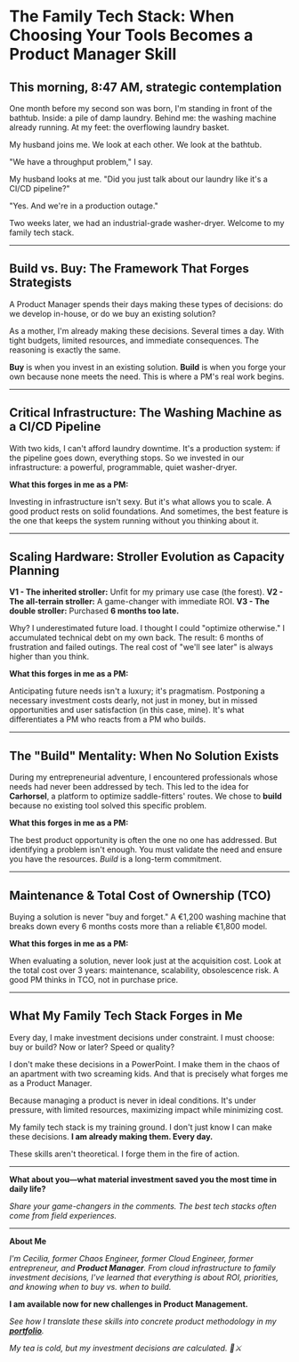 # The Family Tech Stack: When Choosing Your Tools Becomes a Product Manager Skill

## This morning, 8:47 AM, strategic contemplation

One month before my second son was born, I'm standing in front of the bathtub. Inside: a pile of damp laundry. Behind me: the washing machine already running. At my feet: the overflowing laundry basket.

My husband joins me. We look at each other. We look at the bathtub.

"We have a throughput problem," I say.

My husband looks at me. "Did you just talk about our laundry like it's a CI/CD pipeline?"

"Yes. And we're in a production outage."

Two weeks later, we had an industrial-grade washer-dryer. Welcome to my family tech stack.

---

## Build vs. Buy: The Framework That Forges Strategists

A Product Manager spends their days making these types of decisions: do we develop in-house, or do we buy an existing solution?

As a mother, I'm already making these decisions. Several times a day. With tight budgets, limited resources, and immediate consequences. The reasoning is exactly the same.

**Buy** is when you invest in an existing solution. **Build** is when you forge your own because none meets the need. This is where a PM's real work begins.

---

## Critical Infrastructure: The Washing Machine as a CI/CD Pipeline

With two kids, I can't afford laundry downtime. It's a production system: if the pipeline goes down, everything stops. So we invested in our infrastructure: a powerful, programmable, quiet washer-dryer.

**What this forges in me as a PM:**

Investing in infrastructure isn't sexy. But it's what allows you to scale. A good product rests on solid foundations. And sometimes, the best feature is the one that keeps the system running without you thinking about it.

---

## Scaling Hardware: Stroller Evolution as Capacity Planning

**V1 - The inherited stroller:** Unfit for my primary use case (the forest).
**V2 - The all-terrain stroller:** A game-changer with immediate ROI.
**V3 - The double stroller:** Purchased **6 months too late.**

Why? I underestimated future load. I thought I could "optimize otherwise." I accumulated technical debt on my own back. The result: 6 months of frustration and failed outings. The real cost of "we'll see later" is always higher than you think.

**What this forges in me as a PM:**

Anticipating future needs isn't a luxury; it's pragmatism. Postponing a necessary investment costs dearly, not just in money, but in missed opportunities and user satisfaction (in this case, mine). It's what differentiates a PM who reacts from a PM who builds.

---

## The "Build" Mentality: When No Solution Exists

During my entrepreneurial adventure, I encountered professionals whose needs had never been addressed by tech. This led to the idea for **Carhorsel**, a platform to optimize saddle-fitters' routes. We chose to **build** because no existing tool solved this specific problem.

**What this forges in me as a PM:**

The best product opportunity is often the one no one has addressed. But identifying a problem isn't enough. You must validate the need and ensure you have the resources. *Build* is a long-term commitment.

---

## Maintenance & Total Cost of Ownership (TCO)

Buying a solution is never "buy and forget." A €1,200 washing machine that breaks down every 6 months costs more than a reliable €1,800 model.

**What this forges in me as a PM:**

When evaluating a solution, never look just at the acquisition cost. Look at the total cost over 3 years: maintenance, scalability, obsolescence risk. A good PM thinks in TCO, not in purchase price.

---

## What My Family Tech Stack Forges in Me

Every day, I make investment decisions under constraint. I must choose: buy or build? Now or later? Speed or quality?

I don't make these decisions in a PowerPoint. I make them in the chaos of an apartment with two screaming kids. And that is precisely what forges me as a Product Manager.

Because managing a product is never in ideal conditions. It's under pressure, with limited resources, maximizing impact while minimizing cost.

My family tech stack is my training ground. I don't just know I can make these decisions. **I am already making them. Every day.**

These skills aren't theoretical. I forge them in the fire of action.

---

**What about you—what material investment saved you the most time in daily life?**

*Share your game-changers in the comments. The best tech stacks often come from field experiences.*

---

**About Me**

*I'm Cecilia, former Chaos Engineer, former Cloud Engineer, former entrepreneur, and **Product Manager**. From cloud infrastructure to family investment decisions, I've learned that everything is about ROI, priorities, and knowing when to buy vs. when to build.*

**I am available now for new challenges in Product Management.**

*See how I translate these skills into concrete product methodology in my [**portfolio**](https://tar-hawk-fa8.notion.site/Portfolio-Product-Owner-Cecilia-DI-MAULO-27bd1b694d528029a1e9c2258667a3bf).*

*My tea is cold, but my investment decisions are calculated. 🍵⚔️*